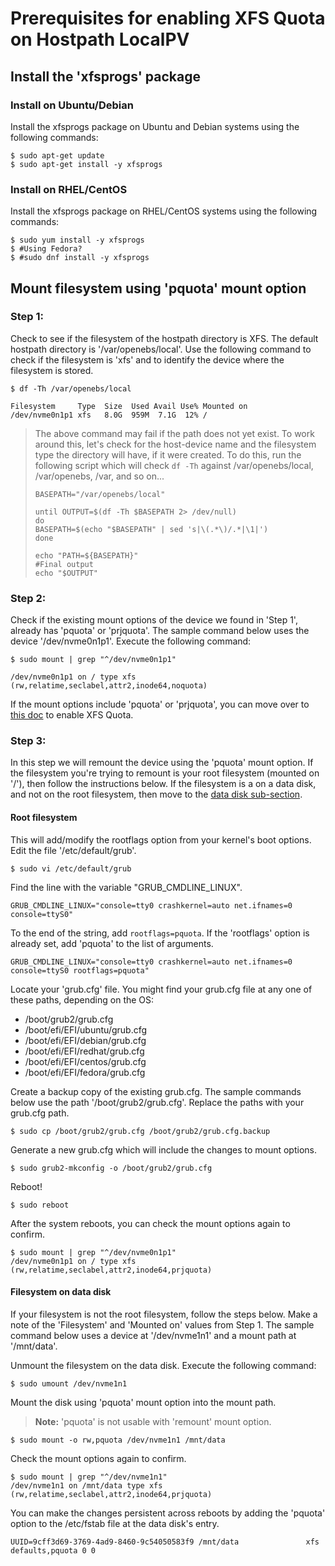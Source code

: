 # Prerequisites for enabling XFS Quota on Hostpath LocalPV

## Install the 'xfsprogs' package

### Install on Ubuntu/Debian

Install the xfsprogs package on Ubuntu and Debian systems using the following commands:
```console
$ sudo apt-get update
$ sudo apt-get install -y xfsprogs
```

### Install on RHEL/CentOS

Install the xfsprogs package on RHEL/CentOS systems using the following commands:
```console
$ sudo yum install -y xfsprogs
$ #Using Fedora?
$ #sudo dnf install -y xfsprogs
```

## Mount filesystem using 'pquota' mount option

### Step 1:
Check to see if the filesystem of the hostpath directory is XFS. The default hostpath directory is '/var/openebs/local'. Use the following command to check if the filesystem is 'xfs' and to identify the device where the filesystem is stored.
```console
$ df -Th /var/openebs/local

Filesystem     Type  Size  Used Avail Use% Mounted on
/dev/nvme0n1p1 xfs   8.0G  959M  7.1G  12% /
```
>The above command may fail if the path does not yet exist. To work around this, let's check for the host-device name and the filesystem type the directory will have, if it were created. To do this, run the following script which will check `df -Th` against /var/openebs/local, /var/openebs, /var, and so on...
>```console
>BASEPATH="/var/openebs/local"
>
>until OUTPUT=$(df -Th $BASEPATH 2> /dev/null)
>do
>BASEPATH=$(echo "$BASEPATH" | sed 's|\(.*\)/.*|\1|')
>done
>
>echo "PATH=${BASEPATH}"
>#Final output
>echo "$OUTPUT"
>```

### Step 2: 
Check if the existing mount options of the device we found in 'Step 1', already has 'pquota' or 'prjquota'. The sample command below uses the device '/dev/nvme0n1p1'. Execute the following command:
```console
$ sudo mount | grep "^/dev/nvme0n1p1"

/dev/nvme0n1p1 on / type xfs (rw,relatime,seclabel,attr2,inode64,noquota)
```
If the mount options include 'pquota' or 'prjquota', you can move over to [this doc](./enable-xfs-quota.md) to enable XFS Quota.

### Step 3:
In this step we will remount the device using the 'pquota' mount option. If the filesystem you're trying to remount is your root filesystem (mounted on '/'), then follow the instructions below. If the filesystem is a on a data disk, and not on the root filesystem, then move to the [data disk sub-section](#filesystem-on-data-disk).

#### **Root filesystem**

This will add/modify the rootflags option from your kernel's boot options.
Edit the file '/etc/default/grub'.
```console
$ sudo vi /etc/default/grub
```

Find the line with the variable "GRUB_CMDLINE_LINUX".
```console
GRUB_CMDLINE_LINUX="console=tty0 crashkernel=auto net.ifnames=0 console=ttyS0"
```

To the end of the string, add `rootflags=pquota`. If the 'rootflags' option is already set, add 'pquota' to the list of arguments.
```console
GRUB_CMDLINE_LINUX="console=tty0 crashkernel=auto net.ifnames=0 console=ttyS0 rootflags=pquota"
```

Locate your 'grub.cfg' file. You might find your grub.cfg file at any one of these paths, depending on the OS:
- /boot/grub2/grub.cfg 
- /boot/efi/EFI/ubuntu/grub.cfg
- /boot/efi/EFI/debian/grub.cfg
- /boot/efi/EFI/redhat/grub.cfg
- /boot/efi/EFI/centos/grub.cfg
- /boot/efi/EFI/fedora/grub.cfg

Create a backup copy of the existing grub.cfg. The sample commands below use the path '/boot/grub2/grub.cfg'. Replace the paths with your grub.cfg path.
```console
$ sudo cp /boot/grub2/grub.cfg /boot/grub2/grub.cfg.backup
```

Generate a new grub.cfg which will include the changes to mount options.
```console
$ sudo grub2-mkconfig -o /boot/grub2/grub.cfg
```

Reboot!
```console
$ sudo reboot
```

After the system reboots, you can check the mount options again to confirm.
```console
$ sudo mount | grep "^/dev/nvme0n1p1"
/dev/nvme0n1p1 on / type xfs (rw,relatime,seclabel,attr2,inode64,prjquota)
```

#### **Filesystem on data disk**

If your filesystem is not the root filesystem, follow the steps below.
Make a note of the 'Filesystem' and 'Mounted on' values from Step 1.
The sample command below uses a device at '/dev/nvme1n1' and a mount path at '/mnt/data'.

Unmount the filesystem on the data disk. Execute the following command:
```console
$ sudo umount /dev/nvme1n1
```

Mount the disk using 'pquota' mount option into the mount path.
> **Note:** 'pquota' is not usable with 'remount' mount option.
```console
$ sudo mount -o rw,pquota /dev/nvme1n1 /mnt/data
```

Check the mount options again to confirm.
```console
$ sudo mount | grep "^/dev/nvme1n1"
/dev/nvme1n1 on /mnt/data type xfs (rw,relatime,seclabel,attr2,inode64,prjquota)
```

You can make the changes persistent across reboots by adding the 'pquota' option to the /etc/fstab file at the data disk's entry.
```console
UUID=9cff3d69-3769-4ad9-8460-9c54050583f9 /mnt/data               xfs     defaults,pquota 0 0
```